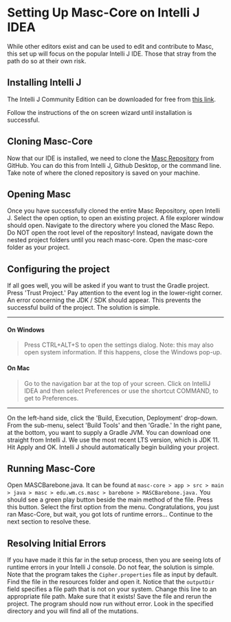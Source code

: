 # Setting Up Masc-Core on Intelli J IDEA

While other editors exist and can be used to edit and contribute to Masc, this set up will focus on the popular Intelli J IDE.  Those that stray from the path do so at their own risk.

## Installing Intelli J
The Intelli J Community Edition can be downloaded for free from [this link](https://www.jetbrains.com/idea/download/#section=windows).

Follow the instructions of the on screen wizard until installation is successful.

## Cloning Masc-Core
Now that our IDE is installed, we need to clone the [Masc Repository](https://github.com/WM-SEMERU/MASC-Spring21-635) from GitHub.  You can do this from Intelli J, Github Desktop, or the command line.  Take note of where the cloned repository is saved on your machine.

## Opening Masc
Once you have successfully cloned the entire Masc Repository, open Intelli J.  Select the open option, to open an existing project.  A file explorer window should open.  Navigate to the directory where you cloned the Masc Repo.  Do NOT open the root level of the repository!  Instead, navigate down the nested project folders until you reach masc-core.  Open the masc-core folder as your project.

## Configuring the project
If all goes well, you will be asked if you want to trust the Gradle project.  Press 'Trust Project.'  Pay attention to the event log in the lower-right corner.  An error concerning the JDK / SDK should appear.  This prevents the successful build of the project.  The solution is simple.  

---
#### On Windows

>Press CTRL+ALT+S to open the settings dialog.  Note: this may also open system information.  If this happens, close the Windows pop-up.


#### On Mac
>Go to the navigation bar at the top of your screen. Click on IntelliJ IDEA and then select Preferences or use the shortcut COMMAND, to get to Preferences.

---
On the left-hand side, click the 'Build, Execution, Deployment' drop-down.  From the sub-menu, select 'Build Tools' and then 'Gradle.'  In the right pane, at the bottom, you want to supply a Gradle JVM.  You can download one straight from Intelli J. We use the most recent LTS version, which is JDK 11.
Hit Apply and OK.  Intelli J should automatically begin building your project.

## Running Masc-Core
Open MASCBarebone.java.  It can be found at `masc-core > app > src > main > java > masc > edu.wm.cs.masc > barebone > MASCBarebone.java.`
You should see a green play button beside the main method of the file.  Press this button.  Select the first option from the menu.  Congratulations, you just ran Masc-Core, but wait, you got lots of runtime errors... Continue to the next section to resolve these.

## Resolving Initial Errors

If you have made it this far in the setup process, then you are seeing lots of runtime errors in your Intelli J console.  Do not fear, the solution is simple.  Note that the program takes the `Cipher.properties` file as input by default.  Find the file in the resources folder and open it.  Notice that the `outputDir` field specifies a file path that is not on your system.  Change this line to an appropriate file path.  Make sure that it exists!  Save the file and rerun the project.  The program should now run without error.  Look in the specified directory and you will find all of the mutations.
